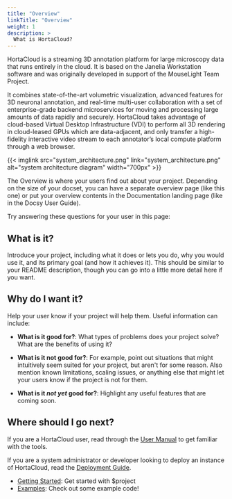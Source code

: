 ```yaml
---
title: "Overview"
linkTitle: "Overview"
weight: 1
description: >
  What is HortaCloud?
---
```


HortaCloud is a streaming 3D annotation platform for large microscopy data that runs entirely in the cloud. It is based on the Janelia Workstation software and was originally developed in support of the MouseLight Team Project.

It combines state-of-the-art volumetric visualization, advanced features for 3D neuronal annotation, and real-time multi-user collaboration with a set of enterprise-grade backend microservices for moving and processing large amounts of data rapidly and securely. HortaCloud takes advantage of cloud-based Virtual Desktop Infrastructure (VDI) to perform all 3D rendering in cloud-leased GPUs which are data-adjacent, and only transfer a high-fidelity interactive video stream to each annotator’s local compute platform through a web browser.

{{< imglink src="system_architecture.png" link="system_architecture.png" alt="system architecture diagram" width="700px" >}}

The Overview is where your users find out about your project. Depending on the size of your docset, you can have a separate overview page (like this one) or put your overview contents in the Documentation landing page (like in the Docsy User Guide).

Try answering these questions for your user in this page:

## What is it?

Introduce your project, including what it does or lets you do, why you would use it, and its primary goal (and how it achieves it). This should be similar to your README description, though you can go into a little more detail here if you want.

## Why do I want it?

Help your user know if your project will help them. Useful information can include:

* **What is it good for?**: What types of problems does your project solve? What are the benefits of using it?

* **What is it not good for?**: For example, point out situations that might intuitively seem suited for your project, but aren't for some reason. Also mention known limitations, scaling issues, or anything else that might let your users know if the project is not for them.

* **What is it *not yet* good for?**: Highlight any useful features that are coming soon.

## Where should I go next?

If you are a HortaCloud user, read through the [User Manual](/docs/UserManual) to get familiar with the tools.

If you are a system administrator or developer looking to deploy an instance of HortaCloud, read the [Deployment Guide](/docs/Administration/Deployment).

* [Getting Started](/docs/getting-started/): Get started with $project
* [Examples](/docs/examples/): Check out some example code!
